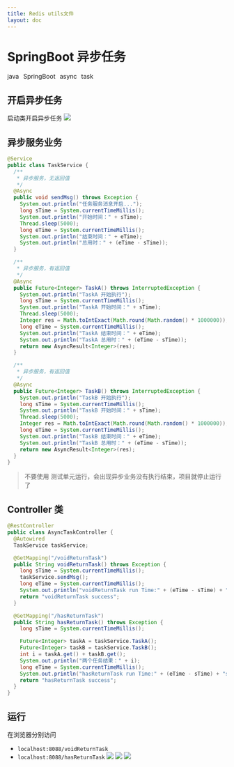 ```yaml
---
title: Redis utils文件
layout: doc
---
```

# SpringBoot 异步任务
<el-divider />
<div style='display: flex;gap: 10px;'>
  <el-tag>java</el-tag>
  <el-tag>SpringBoot</el-tag>
  <el-tag>async</el-tag>
  <el-tag>task</el-tag>
</div>

## 开启异步任务
启动类开启异步任务
![](https://raw.githubusercontent.com/xing403/images-repo/main/assets/website/20220520110255.png)
## 异步服务业务
```java
@Service
public class TaskService {
  /**
   * 异步服务，无返回值
   */
  @Async
  public void sendMsg() throws Exception {
    System.out.println("任务服务消息开启...");
    long sTime = System.currentTimeMillis();
    System.out.println("开始时间：" + sTime);
    Thread.sleep(5000);
    long eTime = System.currentTimeMillis();
    System.out.println("结束时间：" + eTime);
    System.out.println("总用时：" + (eTime - sTime));
  }

  /**
   * 异步服务，有返回值
   */
  @Async
  public Future<Integer> TaskA() throws InterruptedException {
    System.out.println("TaskA 开始执行");
    long sTime = System.currentTimeMillis();
    System.out.println("TaskA 开始时间：" + sTime);
    Thread.sleep(5000);
    Integer res = Math.toIntExact(Math.round(Math.random() * 1000000));
    long eTime = System.currentTimeMillis();
    System.out.println("TaskA 结束时间：" + eTime);
    System.out.println("TaskA 总用时：" + (eTime - sTime));
    return new AsyncResult<Integer>(res);
  }

  /**
   * 异步服务，有返回值
   */
  @Async
  public Future<Integer> TaskB() throws InterruptedException {
    System.out.println("TaskB 开始执行");
    long sTime = System.currentTimeMillis();
    System.out.println("TaskB 开始时间：" + sTime);
    Thread.sleep(5000);
    Integer res = Math.toIntExact(Math.round(Math.random() * 1000000));
    long eTime = System.currentTimeMillis();
    System.out.println("TaskB 结束时间：" + eTime);
    System.out.println("TaskB 总用时：" + (eTime - sTime));
    return new AsyncResult<Integer>(res);
  }
}
```
> 不要使用 测试单元运行，会出现异步业务没有执行结束，项目就停止运行了

## Controller 类
```java
@RestController
public class AsyncTaskController {
  @Autowired
  TaskService taskService;

  @GetMapping("/voidReturnTask")
  public String voidReturnTask() throws Exception {
    long sTime = System.currentTimeMillis();
    taskService.sendMsg();
    long eTime = System.currentTimeMillis();
    System.out.println("voidReturnTask run Time:" + (eTime - sTime) + "s");
    return "voidReturnTask success";
  }

  @GetMapping("/hasReturnTask")
  public String hasReturnTask() throws Exception {
    long sTime = System.currentTimeMillis();

    Future<Integer> taskA = taskService.TaskA();
    Future<Integer> taskB = taskService.TaskB();
    int i = taskA.get() + taskB.get();
    System.out.println("两个任务结果：" + i);
    long eTime = System.currentTimeMillis();
    System.out.println("hasReturnTask run Time:" + (eTime - sTime) + "s");
    return "hasReturnTask success";
  }
}
```
## 运行
在浏览器分别访问
* `localhost:8088/voidReturnTask`
* `localhost:8088/hasReturnTask`
![](https://raw.githubusercontent.com/xing403/images-repo/main/assets/website/20220520110841.png)
![](https://raw.githubusercontent.com/xing403/images-repo/main/assets/website/20220520110912.png)
![](https://raw.githubusercontent.com/xing403/images-repo/main/assets/website/20220520110951.png)




